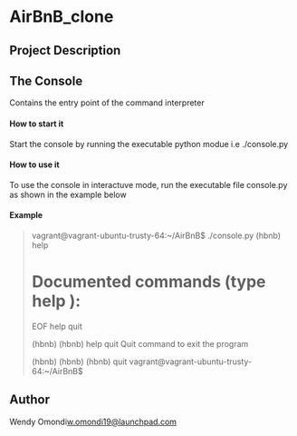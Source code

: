 # **AirBnB_clone**

## **Project Description**

## **The Console**
Contains the entry point of the command interpreter
#### **How to start it**
Start the console by running the executable python modue i.e ./console.py
#### **How to use it**
To use the console in interactuve mode, run the executable file console.py as shown in the example below

#### **Example**

>vagrant@vagrant-ubuntu-trusty-64:~/AirBnB$ ./console.py
>(hbnb) help
>
>Documented commands (type help <topic>):
>========================================
>EOF  help  quit
>
>(hbnb)
>(hbnb) help quit
>Quit command to exit the program
>
>(hbnb) 
>(hbnb) 
>(hbnb) quit 
>vagrant@vagrant-ubuntu-trusty-64:~/AirBnB$

## **Author**

Wendy Omondi<w.omondi19@launchpad.com>